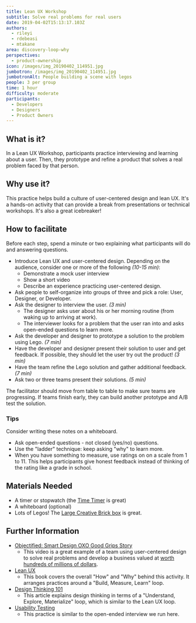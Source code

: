 ```yaml
---
title: Lean UX Workshop
subtitle: Solve real problems for real users
date: 2019-04-02T15:13:17.103Z
authors:
  - rileyi
  - rdebeasi
  - mtakane
area: discovery-loop-why
perspectives:
  - product-ownership
icon: /images/img_20190402_114951.jpg
jumbotron: /images/img_20190402_114951.jpg
jumbotronAlt: People building a scene with legos
people: 3 per group
time: 1 hour
difficulty: moderate
participants:
  - Developers
  - Designers
  - Product Owners
---
```

## What is it? 

In a Lean UX Workshop, participants practice interviewing and learning about a user. Then, they prototype and refine a product that solves a real problem faced by that person. 

## Why use it? 

This practice helps build a culture of user-centered design and lean UX. It's a hands-on activity that can provide a break from presentations or technical workshops. It's also a great icebreaker!

## How to facilitate

Before each step, spend a minute or two explaining what participants will do and answering questions.

- Introduce Lean UX and user-centered design. Depending on the audience, consider one or more of the following _(10-15 min)_:
  - Demonstrate a mock user interview
  - Show a short video
  - Describe an experience practicing user-centered design.
- Ask people to self-organize into groups of three and pick a role: User, Designer, or Developer.
- Ask the designer to interview the user. _(3 min)_
    - The designer asks user about his or her morning routine (from waking up to arriving at work).
  - The interviewer looks for a problem that the user ran into and asks open-ended questions to learn more.
- Ask the developer and designer to prototype a solution to the problem using Lego. _(7 min)_
- Have the developer and designer present their solution to user and get feedback. If possible, they should let the user try out the product! _(3 min)_
- Have the team refine the Lego solution and gather additional feedback. _(7 min)_
- Ask two or three teams present their solutions. _(5 min)_

The facilitator should move from table to table to make sure teams are progressing. If teams finish early, they can build another prototype and A/B test the solution.

### Tips

Consider writing these notes on a whiteboard.

- Ask open-ended questions - not closed (yes/no) questions.
- Use the "ladder" technique: keep asking "why" to learn more.
- When you have something to measure, use ratings on on a scale from 1 to 11. This helps participants give honest feedback instead of thinking of the rating like a grade in school.

## Materials Needed

- A timer or stopwatch (the [Time Timer](https://www.timetimer.com/) is great)
- A whiteboard (optional)
- Lots of Legos! The [Large Creative Brick box](https://www.lego.com/en-us/themes/classic/products/lego-large-creative-brick-box-10698) is great.

## Further Information

- [Objectified: Smart Design OXO Good Grips Story](https://vimeo.com/106963722)
  - This video is a great example of a team using user-centered design to solve real problems and develop a business valued at [worth hundreds of millions of dollars](https://web.archive.org/web/20161009174354/http://www.investopedia.com/stock-analysis/2010/helen-of-troys-winning-acquisitions-hele-npk-lcut-nc-jah0706.aspx).
- [Lean UX](https://www.jeffgothelf.com/lean-ux-book/)
  - This book covers the overall "How" and "Why" behind this activity. It arranges practices around a "Build, Measure, Learn" loop.
- [Design Thinking 101](https://www.nngroup.com/articles/design-thinking/)
  - This article explains design thinking in terms of a "Understand, Explore, Materialize" loop, which is similar to the Lean UX loop.
- [Usability Testing](https://openpracticelibrary.com/practice/usability-testing/)
  - This practice is similar to the open-ended interview we run here.

